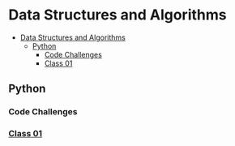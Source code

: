 # Data Structures and Algorithms

- [Data Structures and Algorithms](#data-structures-and-algorithms)
  - [Python](#python)
    - [Code Challenges](#code-challenges)
    - [Class 01](#class-01)

## Python

### Code Challenges

### [Class 01](python/code_challenges/code-challenge-class-01/README.md)

